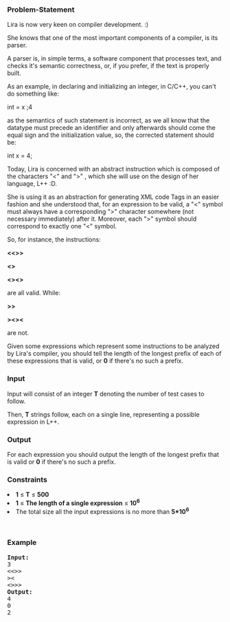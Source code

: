 <div class="problem-statement mathjax-support" id="problem-statement">
  <h3 class=" mathjax-support"> Problem-Statement </h3>   
<p class=" mathjax-support">Lira is now very keen on compiler development. :) </p>
<p class=" mathjax-support">She knows that one of the most important components of a compiler, is its parser.</p>
<p class=" mathjax-support">A parser is, in simple terms, a software component that processes text, and checks it's semantic correctness, or, if you prefer, if the text is properly built.</p>
<p class=" mathjax-support">As an example, in declaring and initializing an integer, in C/C++, you can't do something like:</p>
<p class=" mathjax-support"> int = x ;4</p>
<p class=" mathjax-support">as the semantics of such statement is incorrect, as we all know that the datatype must precede an identifier and only afterwards should come the equal sign and the initialization value, so, the corrected statement should be:</p>
<p class=" mathjax-support"> int x = 4;</p>
<p class=" mathjax-support">Today, Lira is concerned with an abstract instruction which is composed of the characters "&lt;" and "&gt;" , which she will use on the design of her language, L++ :D.</p>
<p class=" mathjax-support">She is using it as an abstraction for generating XML code Tags in an easier fashion and she understood that, for an expression to be valid, a "&lt;" symbol must always have a corresponding "&gt;" character somewhere (not necessary immediately) after it. Moreover, each "&gt;" symbol should correspond to exactly one "&lt;" symbol.</p>
<p class=" mathjax-support">So, for instance, the instructions:</p>
<p class=" mathjax-support"> <b class=" mathjax-support"> &lt;&lt;&gt;&gt; </b></p>
<p class=" mathjax-support"><b class=" mathjax-support"> &lt;&gt; </b></p>
<p class=" mathjax-support"><b class=" mathjax-support"> &lt;&gt;&lt;&gt; </b></p>
<p class=" mathjax-support">are all valid. While:</p>
<p class=" mathjax-support"><b class=" mathjax-support"> &gt;&gt; </b></p>
<p class=" mathjax-support"><b class=" mathjax-support"> &gt;&lt;&gt;&lt; </b></p>
<p class=" mathjax-support">are not.</p>
<p class=" mathjax-support">Given some expressions which represent some instructions to be analyzed by Lira's compiler, you should tell the length of the longest prefix of each of these expressions that is valid, or <b class=" mathjax-support">0</b> if there's no such a prefix.</p>

<h3 class=" mathjax-support">Input</h3>
<p class=" mathjax-support">Input will consist of an integer <b class=" mathjax-support">T</b> denoting the number of test cases to follow.</p>
<p class=" mathjax-support">Then, <b class=" mathjax-support">T</b> strings follow, each on a single line, representing a possible expression in L++.</p>

<h3 class=" mathjax-support">Output</h3>
For each expression you should output the length of the longest prefix that is valid or <b class=" mathjax-support">0</b> if there's no such a prefix. 


<h3 class=" mathjax-support">Constraints</h3>

<li class=" mathjax-support"><b class=" mathjax-support">1</b> ≤ <b class=" mathjax-support">T</b> ≤ <b class=" mathjax-support">500</b></li>
<li class=" mathjax-support"><b class=" mathjax-support">1</b> ≤ <b class=" mathjax-support">The length of a single expression</b> ≤ <b class=" mathjax-support">10<sup class=" mathjax-support">6</sup></b></li>
<li class=" mathjax-support">The total size all the input expressions is no more than <b class=" mathjax-support">5*10<sup class=" mathjax-support">6</sup></b></li>

<p class=" mathjax-support">&nbsp;</p>
<h3 class=" mathjax-support">Example</h3>
<pre class=" mathjax-support"><b class=" mathjax-support">Input:</b>
3
&lt;&lt;&gt;&gt;
&gt;&lt;
&lt;&gt;&gt;&gt;
<b class=" mathjax-support">Output:</b>
4
0
2

</pre>
<p class=" mathjax-support">&nbsp;</p>
            
            
            
            
            
        

       
